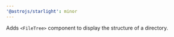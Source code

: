 ```yaml
---
'@astrojs/starlight': minor
---
```


Adds `<FileTree>` component to display the structure of a directory.
